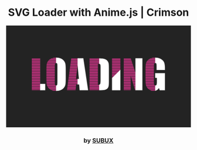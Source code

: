 <div align="center">

# SVG Loader with Anime.js | Crimson

<img src="admin/base.png">

### by <a href="https://github.com/python019">SUBUX</a>

</div>
